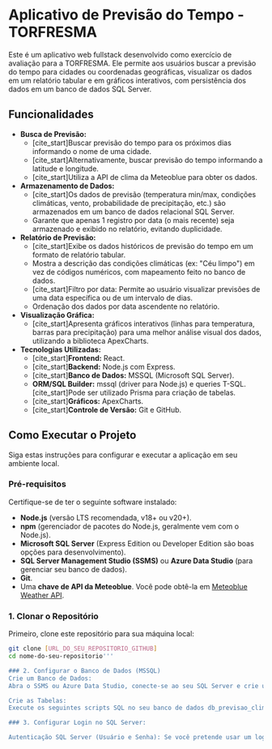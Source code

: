 # Aplicativo de Previsão do Tempo - TORFRESMA

Este é um aplicativo web fullstack desenvolvido como exercício de avaliação para a TORFRESMA. Ele permite aos usuários buscar a previsão do tempo para cidades ou coordenadas geográficas, visualizar os dados em um relatório tabular e em gráficos interativos, com persistência dos dados em um banco de dados SQL Server.

## Funcionalidades

* **Busca de Previsão:**
    * [cite_start]Buscar previsão do tempo para os próximos dias informando o nome de uma cidade.
    * [cite_start]Alternativamente, buscar previsão do tempo informando a latitude e longitude.
    * [cite_start]Utiliza a API de clima da Meteoblue para obter os dados.
* **Armazenamento de Dados:**
    * [cite_start]Os dados de previsão (temperatura min/max, condições climáticas, vento, probabilidade de precipitação, etc.) são armazenados em um banco de dados relacional SQL Server.
    * Garante que apenas 1 registro por data (o mais recente) seja armazenado e exibido no relatório, evitando duplicidade.
* **Relatório de Previsão:**
    * [cite_start]Exibe os dados históricos de previsão do tempo em um formato de relatório tabular.
    * Mostra a descrição das condições climáticas (ex: "Céu limpo") em vez de códigos numéricos, com mapeamento feito no banco de dados.
    * [cite_start]Filtro por data: Permite ao usuário visualizar previsões de uma data específica ou de um intervalo de dias.
    * Ordenação dos dados por data ascendente no relatório.
* **Visualização Gráfica:**
    * [cite_start]Apresenta gráficos interativos (linhas para temperatura, barras para precipitação) para uma melhor análise visual dos dados, utilizando a biblioteca ApexCharts.
* **Tecnologias Utilizadas:**
    * [cite_start]**Frontend:** React.
    * [cite_start]**Backend:** Node.js com Express.
    * [cite_start]**Banco de Dados:** MSSQL (Microsoft SQL Server).
    * **ORM/SQL Builder:** mssql (driver para Node.js) e queries T-SQL. [cite_start]Pode ser utilizado Prisma para criação de tabelas.
    * [cite_start]**Gráficos:** ApexCharts.
    * [cite_start]**Controle de Versão:** Git e GitHub.

## Como Executar o Projeto

Siga estas instruções para configurar e executar a aplicação em seu ambiente local.

### Pré-requisitos

Certifique-se de ter o seguinte software instalado:

* **Node.js** (versão LTS recomendada, v18+ ou v20+).
* **npm** (gerenciador de pacotes do Node.js, geralmente vem com o Node.js).
* **Microsoft SQL Server** (Express Edition ou Developer Edition são boas opções para desenvolvimento).
* **SQL Server Management Studio (SSMS)** ou **Azure Data Studio** (para gerenciar seu banco de dados).
* **Git**.
* Uma **chave de API da Meteoblue**. Você pode obtê-la em [Meteoblue Weather API](https://www.meteoblue.com/weather-api).

### 1. Clonar o Repositório

Primeiro, clone este repositório para sua máquina local:

```bash
git clone [URL_DO_SEU_REPOSITORIO_GITHUB]
cd nome-do-seu-repositorio'''

### 2. Configurar o Banco de Dados (MSSQL)
Crie um Banco de Dados:
Abra o SSMS ou Azure Data Studio, conecte-se ao seu SQL Server e crie um novo banco de dados. Sugerimos o nome db_previsao_clima.

Crie as Tabelas:
Execute os seguintes scripts SQL no seu banco de dados db_previsao_clima.

### 3. Configurar Login no SQL Server:

Autenticação SQL Server (Usuário e Senha): Se você pretende usar um login SQL Server (como sa), defina uma senha forte para ele e certifique-se de que o SQL Server está configurado para "Mixed Mode Authentication" (Modo de Autenticação SQL Server e Windows).

